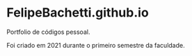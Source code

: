 # FelipeBachetti.github.io
Portfolio de códigos pessoal.

Foi criado em 2021 durante o primeiro semestre da faculdade.
